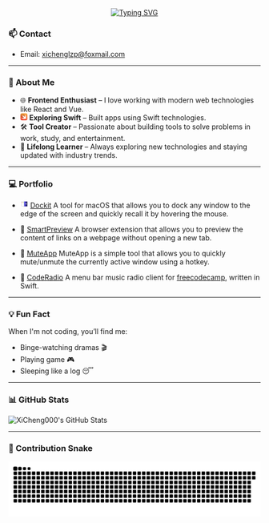 <div align="center"><a href="https://git.io/typing-svg"><img src="https://readme-typing-svg.demolab.com?font=Fira+Code&size=48&pause=1000&center=true&vCenter=true&random=true&width=635&lines=Hey%F0%9F%91%8B++I'm+XiCheng.;A+FrontEnd+Developer.;An+Tool+Creator." alt="Typing SVG" /></a></div>

### 📫 Contact

- Email: xichenglzp@foxmail.com

---

### 🚀 About Me

- 🌐 **Frontend Enthusiast** – I love working with modern web technologies like React and Vue.
- <img src="./assets/swift.svg" alt="Swift Icon" width="14"/> **Exploring Swift** – Built apps using Swift technologies.
- 🛠️ **Tool Creator** – Passionate about building tools to solve problems in work, study, and entertainment.
- 🎯 **Lifelong Learner** – Always exploring new technologies and staying updated with industry trends.

---

### 💻 Portfolio

- <img src="./assets/Dockit.png" alt="Dockit Icon" width="16"/> [Dockit](https://github.com/XiCheng000/Dockit)
  A tool for macOS that allows you to dock any window to the edge of the screen and quickly recall it by hovering the mouse.

- 🔗 [SmartPreview](https://github.com/XiCheng000/SmartPreview)
  A browser extension that allows you to preview the content of links on a webpage without opening a new tab.

- 🙊 [MuteApp](https://github.com/XiCheng000/MuteApp)
  MuteApp is a simple tool that allows you to quickly mute/unmute the currently active window using a hotkey.

- 📢 [CodeRadio](https://github.com/XiCheng000/CodeRadio)
  A menu bar music radio client for [freecodecamp](https://coderadio.freecodecamp.org), written in Swift.

---

### 💡 Fun Fact

When I'm not coding, you’ll find me:
- Binge-watching dramas 🎬
- Playing game 🎮
- Sleeping like a log 😴

---

### 📊 GitHub Stats

![XiCheng000's GitHub Stats](https://github-readme-stats.vercel.app/api?username=XiCheng000&theme=vue&show_icons=true&hide_title=true)

---

### 🐍 Contribution Snake

<picture>
  <source media="(prefers-color-scheme: dark)" srcset="./assets/github-contribution-grid-snake-dark.svg">
  <source media="(prefers-color-scheme: light)" srcset="./assets/github-contribution-grid-snake.svg">
  <img alt="github contribution grid snake animation" src="./assets/github-contribution-grid-snake.svg">
</picture>
